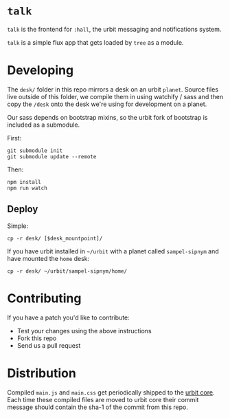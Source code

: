 # `talk`

`talk` is the frontend for `:hall`, the urbit messaging and notifications system.

`talk` is a simple flux app that gets loaded by `tree` as a module.

# Developing

The `desk/` folder in this repo mirrors a desk on an urbit `planet`.  Source files live outside of this folder, we compile them in using watchify / sass and then copy the `/desk` onto the desk we're using for development on a planet.

Our sass depends on bootstrap mixins, so the urbit fork of bootstrap is included as a submodule.

First:

```
git submodule init
git submodule update --remote
```

Then:

```
npm install
npm run watch
```

## Deploy

Simple:

`cp -r desk/ [$desk_mountpoint]/`

If you have urbit installed in `~/urbit` with a planet called `sampel-sipnym` and have mounted the `home` desk:

`cp -r desk/ ~/urbit/sampel-sipnym/home/`

# Contributing

If you have a patch you'd like to contribute:

- Test your changes using the above instructions
- Fork this repo
- Send us a pull request

# Distribution

Compiled `main.js` and `main.css` get periodically shipped to the [urbit core](http://github.com/urbit/urbit).  Each time these compiled files are moved to urbit core their commit message should contain the sha-1 of the commit from this repo.  
